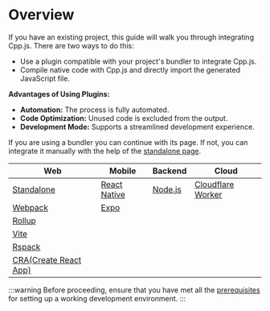 # Overview

If you have an existing project, this guide will walk you through integrating Cpp.js. There are two ways to do this:

- Use a plugin compatible with your project's bundler to integrate Cpp.js.
- Compile native code with Cpp.js and directly import the generated JavaScript file.

**Advantages of Using Plugins:**

- **Automation:** The process is fully automated.
- **Code Optimization:** Unused code is excluded from the output.
- **Development Mode:** Supports a streamlined development experience.

If you are using a bundler you can continue with its page. If not, you can integrate it manually with the help of the [standalone page](standalone).

| Web                      | Mobile                       | Backend           | Cloud                                  |
| ------------------------ | ---------------------------- | ----------------- | -------------------------------------- |
| [Standalone](standalone) | [React Native](react-native) | [Node.js](nodejs) | [Cloudflare Worker](cloudflare-worker) |
| [Webpack](webpack)       | [Expo](expo)                 |                   |                                        |
| [Rollup](rollup)         |                              |                   |                                        |
| [Vite](vite)             |                              |                   |                                        |
| [Rspack](rspack)         |
| [CRA(Create React App)](create-react-app)         |
:::warning
Before proceeding, ensure that you have met all the [prerequisites](/docs/guide/getting-started/prerequisites) for setting up a working development environment.
:::
